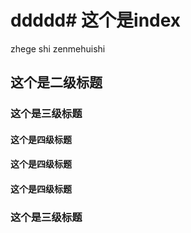 # ddddd# 这个是index

  zhege shi zenmehuishi 
##  这个是二级标题

### 这个是三级标题


#### 这个是四级标题

#### 这个是四级标题

#### 这个是四级标题

### 这个是三级标题